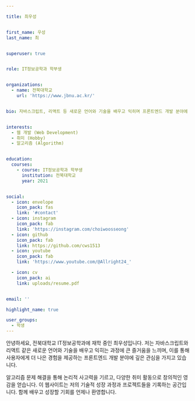 ```yaml
---

title: 최우성


first_name: 우성
last_name: 최


superuser: true


role: IT정보공학과 학부생


organizations:
  - name: 전북대학교
    url: 'https://www.jbnu.ac.kr/'


bio: 자바스크립트, 리액트 등 새로운 언어와 기술을 배우고 익히며 프론트엔드 개발 분야에 깊은 관심을 가지고 있습니다.


interests:
  - 웹 개발 (Web Development)
  - 취미 (Hobby)
  - 알고리즘 (Algorithm)


education:
  courses:
    - course: IT정보공학과 학부생
      institution: 전북대학교
      year: 2021


social:
  - icon: envelope
    icon_pack: fas
    link: '#contact'
  - icon: instagram
    icon_pack: fab
    link: 'https://instagram.com/choiwoosseong' 
  - icon: github
    icon_pack: fab
    link: https://github.com/cws1513 
  - icon: youtube
    icon_pack: fab
    link: 'https://www.youtube.com/@Allright24_'

  - icon: cv
    icon_pack: ai
    link: uploads/resume.pdf


email: ''

highlight_name: true

user_groups:
  - 학생
---
```


안녕하세요, 전북대학교 IT정보공학과에 재학 중인 최우성입니다. 저는 자바스크립트와 리액트 같은 새로운 언어와 기술을 배우고 익히는 과정에 큰 즐거움을 느끼며, 이를 통해 사용자에게 더 나은 경험을 제공하는 프론트엔드 개발 분야에 깊은 관심을 가지고 있습니다.

알고리즘 문제 해결을 통해 논리적 사고력을 기르고, 다양한 취미 활동으로 창의적인 영감을 얻습니다. 이 웹사이트는 저의 기술적 성장 과정과 프로젝트들을 기록하는 공간입니다. 함께 배우고 성장할 기회를 언제나 환영합니다.